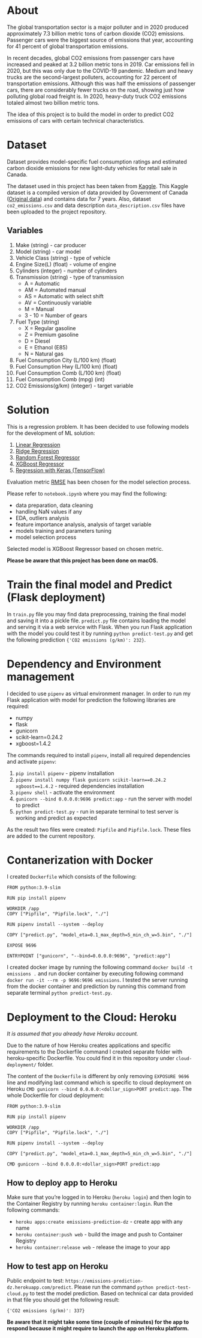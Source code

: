 # About

The global transportation sector is a major polluter and in 2020 produced approximately 7.3 billion metric tons of carbon dioxide (CO2) emissions. Passenger cars were the biggest source of emissions that year, accounting for 41 percent of global transportation emissions.

In recent decades, global CO2 emissions from passenger cars have increased and peaked at 3.2 billion metric tons in 2019. Car emissions fell in 2020, but this was only due to the COVID-19 pandemic. Medium and heavy trucks are the second-largest polluters, accounting for 22 percent of transportation emissions. Although this was half the emissions of passenger cars, there are considerably fewer trucks on the road, showing just how polluting global road freight is. In 2020, heavy-duty truck CO2 emissions totaled almost two billion metric tons.

The idea of this project is to build the model in order to predict CO2 emissions of cars with certain technical characteristics.

# Dataset

Dataset provides model-specific fuel consumption ratings and estimated carbon dioxide emissions for new light-duty vehicles for retail sale in Canada.

The dataset used in this project has been taken from [Kaggle](https://www.kaggle.com/debajyotipodder/co2-emission-by-vehicles?select=CO2+Emissions_Canada.csv). This Kaggle dataset is a compiled version of data provided by Government of Canada ([Original data](https://open.canada.ca/data/en/dataset/98f1a129-f628-4ce4-b24d-6f16bf24dd64#wb-auto-6)) and contains data for 7 years. Also, dataset `co2_emissions.csv` and data description `data_description.csv` files have been uploaded to the project repository.

## Variables

<ol>
  <li>Make (string) - car producer</li>
  <li>Model (string) - car model</li>
  <li>Vehicle Class (string) - type of vehicle</li>
  <li>Engine Size(L) (float) - volume of engine</li>
  <li>Cylinders (integer) - number of cylinders</li>
  <li>Transmission (string) - type of transmission
    <ul>
      <li>A = Automatic</li>
      <li>AM = Automated manual</li>
      <li>AS = Automatic with select shift</li>
      <li>AV = Continuously variable</li>
      <li>M = Manual</li>
      <li>3 - 10 = Number of gears</li>
    </ul>
  </li>
  <li>Fuel Type (string)
    <ul>
      <li>X = Regular gasoline</li>
      <li>Z = Premium gasoline</li>
      <li>D = Diesel</li>
      <li>E = Ethanol (E85)</li>
      <li>N = Natural gas</li>
    </ul>
  </li>
  <li>Fuel Consumption City (L/100 km) (float)</li>
  <li>Fuel Consumption Hwy (L/100 km) (float)</li>
  <li>Fuel Consumption Comb (L/100 km) (float)</li>
  <li>Fuel Consumption Comb (mpg) (int)</li>
  <li>CO2 Emissions(g/km) (integer) - target variable</li>
</ol>

# Solution

This is a regression problem. It has been decided to use following models for the development of ML solution:

1. [Linear Regression](https://scikit-learn.org/stable/modules/generated/sklearn.linear_model.LinearRegression.html)</li>
2. [Ridge Regression](https://scikit-learn.org/stable/modules/generated/sklearn.linear_model.Ridge.html)
3. [Random Forest Regressor](https://scikit-learn.org/stable/modules/generated/sklearn.ensemble.RandomForestRegressor.html)
4. [XGBoost Regressor](https://xgboost.readthedocs.io/en/latest/python/python_api.html?highlight=regression#xgboost.XGBRFRegressor)
5. [Regression with Keras (TensorFlow)](https://www.tensorflow.org/api_docs)

Evaluation metric [RMSE](https://scikit-learn.org/stable/modules/generated/sklearn.metrics.mean_squared_error.html) has been chosen for the model selection process.

Please refer to `notebook.ipynb` where you may find the following:

- data preparation, data cleaning
- handling NaN values if any
- EDA, outliers analysis
- feature importance analysis, analysis of target variable
- models training and parameters tuning
- model selection process

Selected model is XGBoost Regressor based on chosen metric.

**Please be aware that this project has been done on macOS.**

# Train the final model and Predict (Flask deployment)

In `train.py` file you may find data preprocessing, training the final model and saving it into a pickle file. `predict.py` file contains loading the model and serving it via a web service with Flask. When you run Flask application with the model you could test it by running `python predict-test.py` and get the following prediction `{'CO2 emissions (g/km)': 232}`.

# Dependency and Environment management

I decided to use `pipenv` as virtual environment manager. In order to run my Flask application with model for prediction the following libraries are required:
- numpy
- flask
- gunicorn
- scikit-learn=0.24.2
- xgboost=1.4.2

The commands required to install `pipenv`, install all required dependencies and activate `pipenv`:
1. `pip install pipenv` - pipenv installation
2. `pipenv install numpy flask gunicorn scikit-learn==0.24.2 xgboost==1.4.2` - required dependencies installation
3. `pipenv shell` - activate the environment
4. `gunicorn --bind 0.0.0.0:9696 predict:app` - run the server with model to predict
5. `python predict-test.py` - run in separate terminal to test server is working and predict as expected

As the result two files were created: `Pipfile` and `Pipfile.lock`. These files are added to the current repository.

# Contanerization with Docker

I created `Dockerfile` which consists of the following:
```
FROM python:3.9-slim

RUN pip install pipenv

WORKDIR /app
COPY ["Pipfile", "Pipfile.lock", "./"]

RUN pipenv install --system --deploy

COPY ["predict.py", "model_eta=0.1_max_depth=5_min_ch_w=5.bin", "./"]

EXPOSE 9696

ENTRYPOINT ["gunicorn", "--bind=0.0.0.0:9696", "predict:app"]
```

I created docker image by running the following command `docker build -t emissions .` and run docker container by executing following command `docker run -it --rm -p 9696:9696 emissions`. I tested the server running from the docker container and prediction by running this command from separate terminal `python predict-test.py`.

# Deployment to the Cloud: Heroku

*It is assumed that you already have Heroku account.*

Due to the nature of how Heroku creates applications and specific requirements to the Dockerfile command I created separate folder with heroku-specific Dockerfile. You could find it in this repository under `cloud-deployment/` folder. 

The content of the `Dockerfile` is different by only removing `EXPOSURE 9696` line and modifying last command which is specific to cloud deployment on Heroku `CMD gunicorn --bind 0.0.0.0:<dollar_sign>PORT predict:app`. The whole Dockerfile for cloud deployment:
```
FROM python:3.9-slim

RUN pip install pipenv

WORKDIR /app
COPY ["Pipfile", "Pipfile.lock", "./"]

RUN pipenv install --system --deploy

COPY ["predict.py", "model_eta=0.1_max_depth=5_min_ch_w=5.bin", "./"]

CMD gunicorn --bind 0.0.0.0:<dollar_sign>PORT predict:app
```
## How to deploy app to Heroku

Make sure that you’re logged in to Heroku (`heroku login`) and then login to the Container Registry by running `heroku container:login`. Run the following commands:

- `heroku apps:create emissions-prediction-dz` - create app with any name
- `heroku container:push web` - build the image and push to Container Registry
- `heroku container:release web` - release the image to your app

## How to test app on Heroku

Public endpoint to test: `https://emissions-prediction-dz.herokuapp.com/predict`. Please run the command `python predict-test-cloud.py` to test the model prediction. Based on technical car data provided in that file you should get the following result:
```
{'CO2 emissions (g/km)': 337}
```
**Be aware that it might take some time (couple of minutes) for the app to respond because it might require to launch the app on Heroku platform.**